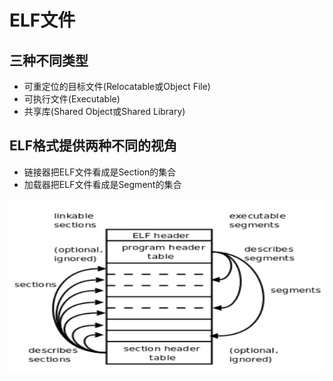 # ELF文件

## 三种不同类型

- 可重定位的目标文件(Relocatable或Object File)
- 可执行文件(Executable)
- 共享库(Shared Object或Shared Library)

## ELF格式提供两种不同的视角

- 链接器把ELF文件看成是Section的集合
- 加载器把ELF文件看成是Segment的集合

![elf_format](./elf_format.png)
